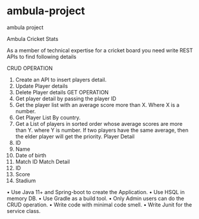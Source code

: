 # ambula-project
ambula project

Ambula Cricket Stats

As a member of technical expertise for a cricket board you need write REST APIs to find following details

CRUD OPERATION
1. Create an API to insert players detail.
2. Update Player details
3. Delete Player details
GET OPERATION
1. Get player detail by passing the player ID
2. Get the player list with an average score more than X. Where X is a number.
3. Get Player List By country.
4. Get a List of players in sorted order whose average scores are more than Y. where Y is number.
If two players have the same average, then the elder player will get the priority.
Player Detail
1. ID
2. Name
3. Date of birth
4. Match ID
Match Detail
1. ID
2. Score
3. Stadium

• Use Java 11+ and Spring-boot to create the Application.
• Use HSQL in memory DB.
• Use Gradle as a build tool.
• Only Admin users can do the CRUD operation.
• Write code with minimal code smell.
• Write Junit for the service class.
